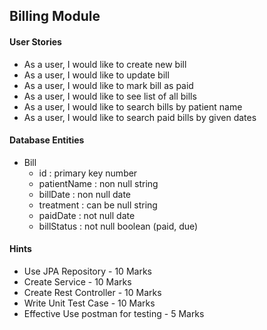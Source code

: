 ## Billing Module

#### User Stories
- As a user, I would like to create new bill 
- As a user, I would like to update bill
- As a user, I would like to mark bill as paid
- As a user, I would like to see list of all bills
- As a user, I would like to search bills by patient name
- As a user, I would like to search paid bills by given dates 

#### Database Entities
- Bill
    - id : primary key number
    - patientName : non null string
    - billDate : non null date
    - treatment : can be null string
    - paidDate : not null date
    - billStatus : not null boolean (paid, due)

#### Hints
- Use JPA Repository - 10 Marks
- Create Service - 10 Marks
- Create Rest Controller - 10 Marks
- Write Unit Test Case - 10 Marks
- Effective Use postman for testing - 5 Marks
